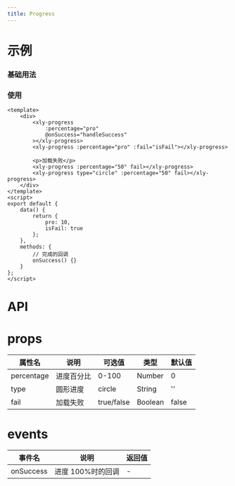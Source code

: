 ```yaml
---
title: Progress
---
```


# 示例

### 基础用法

<template>
    <div class='dome-wrap'>
        <xly-button @click='minusProgress' :disabled='pro <= 0'>减少</xly-button>
        <xly-button @click='addProgress' :disabled='pro >= 100'>增加</xly-button>
        <xly-progress class='my-progress' :percentage='pro' @onSuccess='handleSuccess'></xly-progress>
        <p>圆形</p>
        <xly-progress type='circle' :percentage='pro' @onSuccess='handleSuccess'></xly-progress>
        <p>加载失败</p>
        <xly-progress :percentage='50' fail></xly-progress>
        <xly-progress type='circle' :percentage='50' fail></xly-progress>
    </div>
</template>

<script>
export default {
    data() {
        return {
            pro: 10,
            total: 471
        }
    },
    computed:{
        current(){
            let res = this.total - (this.pro / 100 * this.total)
            return res
        }
    },
    methods: {
        addProgress(){
            this.pro += 10      
        },
        minusProgress(){
            this.pro -= 10
        },
        handleSuccess(e){
        }
    }
}
</script>
<style>
.xly-progress{
    margin: 40px 0;
}
.svg{
    transform: rotate(-90deg);
}
.progress {
    transition: 0.3s stroke-dashoffset;
}
.my-progress{
    width: 200px;
}
</style>

### 使用

```vue
<template>
    <div>
        <xly-progress
            :percentage="pro"
            @onSuccess="handleSuccess"
        ></xly-progress>
        <xly-progress :percentage="pro" :fail="isFail"></xly-progress>

        <p>加载失败</p>
        <xly-progress :percentage="50" fail></xly-progress>
        <xly-progress type="circle" :percentage="50" fail></xly-progress>
    </div>
</template>
<script>
export default {
    data() {
        return {
            pro: 10,
            isFail: true
        };
    },
    methods: {
        // 完成的回调
        onSuccess() {}
    }
};
</script>
```

# API

# props

| 属性名     | 说明       | 可选值     | 类型    | 默认值 |
| ---------- | ---------- | ---------- | ------- | ------ |
| percentage | 进度百分比 | 0-100      | Number  | 0      |
| type       | 圆形进度   | circle     | String  | ''     |
| fail       | 加载失败   | true/false | Boolean | false  |

# events

| 事件名    | 说明              | 返回值 |
| --------- | ----------------- | ------ |
| onSuccess | 进度 100%时的回调 | -      |
